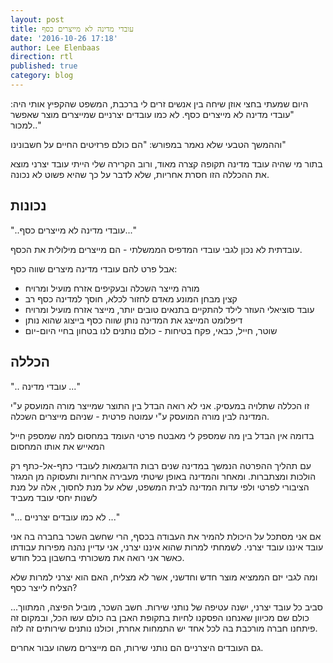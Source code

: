 ```yaml
---
layout: post
title: עובדי מדינה לא מייצרים כסף
date: '2016-10-26 17:18'
author: Lee Elenbaas
direction: rtl
published: true
category: blog
---
```


היום שמעתי בחצי אוזן שיחה בין אנשים זרים לי ברכבת, המשפט שהקפיץ אותי היה: "עובדי מדינה לא מייצרים כסף. לא כמו עובדים יצרניים שמייצרים מוצר שאפשר למכור.."

וההמשך הטבעי שלא נאמר במפורש: "הם כולם פרזיטים החיים על חשבונינו"

בתור מי שהיה עובד מדינה תקופה קצרה מאוד, ורוב הקרירה שלי הייתי עובד יצרני מוצא את ההכללה הזו חסרת אחריות, שלא לדבר על כך שהיא פשוט לא נכונה.

## נכונות

"..עובדי מדינה לא מייצרים כסף..."

עובדתית לא נכון לגבי עובדי המדפיס הממשלתי - הם מייצרים מילולית את הכסף.

אבל פרט להם עובדי מדינה מיצרים שווה כסף:

- מורה מייצר השכלה ובעקיפים אזרח מועיל ומרויח
- קצין מבחן המונע מאדם לחזור לכלא, חוסך למדינה כסף רב
- עובד סוציאלי העוזר לילד להתקיים בתנאים טובים יותר, מייצר אזרח מועיל ומרויח
- דיפלומט המייצג את המדינה נותן שווה כסף בייצוג שהוא נותן
- שוטר, חייל, כבאי, פקח בטיחות - כולם נותנים לנו בטחון בחיי היום-יום


## הכללה

".. עובדי מדינה ..."

זו הכללה שתלויה במעסיק. אני לא רואה הבדל בין התוצר שמייצר מורה המועסק ע"י המדינה לבין מורה המועסק ע"י עמוטה פרטית - שניהם מייצרים השכלה.

בדומה אין הבדל בין מה שמספק לי מאבטח פרטי העומד במחסום למה שמספק חייל המאייש את אותו המחסום

עם תהליך ההפרטה הנמשך במדינה שנים רבות הדוגמאות לעובדי כתף-אל-כתף רק הולכות ומצתברות. ומאחר והמדינה באופן שיטתי מעבירה אחריות ותעסוקה מן המגזר הציבורי לפרטי ולפי עדות המדינה לבית המשפט, שלא על מנת לחסוך, אלה על מנת לשנות יחסי עובד מעביד

"... לא כמו עובדים יצרניים ..."

אם אני מסתכל על היכולת להמיר את העבודה בכסף,
הרי שחשב השכר בחברה בה אני עובד איננו עובד יצרני.
לשמחתי למרות שהוא איננו יצרני, אני עדיין נהנה מפירות עבודתו כאשר אני רואה את משכורתי בחשבון בכל חודש.

ומה לגבי יזם הממציא מוצר חדש וחדשני, אשר לא מצליח,
האם הוא יצרני למרות שלא הצליח לייצר כסף?

סביב כל עובד יצרני, ישנה עטיפה של נותני שירות.
חשב השכר, מוביל הפיצה, המתווך...
כולם שם מכיוון שאנחנו הפסקנו לחיות בתקופת האבן בה כולם עשו הכל, ובמקום זה פיתחנו חברה מורכבת בה לכל אחד יש התמחות אחרת, וכולנו נותנים שירותים זה לזה.

גם העובדים היצרניים הם נותני שירות, הם מייצרים משהו עבור אחרים.
